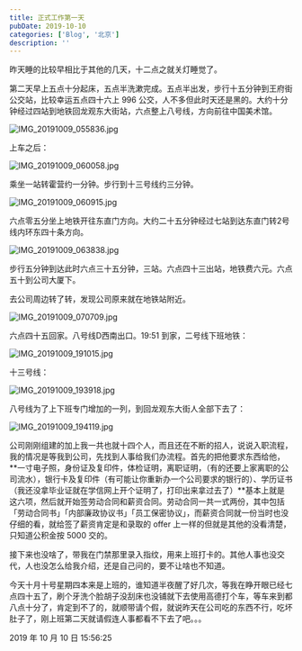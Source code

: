 ```yaml
---
title: 正式工作第一天
pubDate: 2019-10-10
categories: ['Blog', '北京']
description: ''
---
```


昨天睡的比较早相比于其他的几天，十二点之就关灯睡觉了。

第二天早上五点十分起床，五点半洗漱完成。五点半出发，步行十五分钟到王府街公交站，比较幸运五点四十六上 996 公交，人不多但此时天还是黑的。大约十分钟经过四站到地铁回龙观东大街站，六点整上八号线，方向前往中国美术馆。

![IMG_20191009_055836.jpg](https://github.com/condorheroblog/condorheroblog.github.io/assets/47056890/49dbdef0-ae32-4c07-9b9d-28d604e9e3ea)

上车之后：

![IMG_20191009_060058.jpg](https://github.com/condorheroblog/condorheroblog.github.io/assets/47056890/ab74693c-a189-48c9-bc7f-1168892efa4a)

乘坐一站转霍营约一分钟。步行到十三号线约三分钟。

![IMG_20191009_060915.jpg](https://github.com/condorheroblog/condorheroblog.github.io/assets/47056890/25b9a40a-2724-494f-90a5-1feffdc23ef4)

六点零五分坐上地铁开往东直门方向。大约二十五分钟经过七站到达东直门转2号线内环东四十条方向。

![IMG_20191009_063838.jpg](https://github.com/condorheroblog/condorheroblog.github.io/assets/47056890/550a339f-042a-4b42-932f-d9f294c64450)

步行五分钟到达此时六点三十五分钟，三站。六点四十三出站，地铁费六元。六点五十到公司大厦下。

去公司周边转了转，发现公司原来就在地铁站附近。

![IMG_20191009_070709.jpg](https://github.com/condorheroblog/condorheroblog.github.io/assets/47056890/9a9f811f-4455-4f41-ade5-46ca9960e8ae)

六点四十五回家。八号线D西南出口。19:51 到家，二号线下班地铁：

![IMG_20191009_191015.jpg](https://github.com/condorheroblog/condorheroblog.github.io/assets/47056890/19097622-c47b-4b6c-a0ec-2a600a85f6e6)

十三号线：

![IMG_20191009_193918.jpg](https://github.com/condorheroblog/condorheroblog.github.io/assets/47056890/4342bb62-a9dd-4999-ab6b-645d3487faf6)

八号线为了上下班专门增加的一列，到回龙观东大街人全部下去了：

![IMG_20191009_194119.jpg](https://github.com/condorheroblog/condorheroblog.github.io/assets/47056890/21a1e556-f034-4c5e-95a6-b3f3c811e91a)

公司刚刚组建的加上我一共也就十四个人，而且还在不断的招人，说说入职流程，我的情况是等我到公司，先找到人事给我们办流程。首先的把他要求东西给他，**一寸电子照，身份证及复印件，体检证明，离职证明，（有的还要上家离职的公司流水），银行卡及复印件（有可能让你重新办一个公司要求的银行的）、学历证书（我还没拿毕业证就在学信网上开个证明了，打印出来拿过去了）**基本上就是这六项，然后就开始签劳动合同和薪资合同。劳动合同一共一式两份，其中包括「劳动合同书」「内部廉政协议书」「员工保密协议」，而薪资合同就一份当时也没仔细的看，就给签了薪资肯定是和录取的 offer 上一样的但就是其他的没看清楚，只知道公积金按 5000 交的。

接下来也没啥了，带我在门禁那里录入指纹，用来上班打卡的。其他人事也没交代，人也没怎么给我介绍，还是自己问的，要不让啥也不知道。

今天十月十号星期四本来是上班的，谁知道半夜醒了好几次，等我在睁开眼已经七点四十五了，刷个牙洗个脸胡子没刮床也没铺就下去使用高德打个车，等车来到都八点十分了，肯定到不了的，就顺带请个假，就说昨天在公司吃的东西不行，吃坏肚子了，刚上班第二天就请假连人事都看不下去了吧。。。

2019 年 10 月 10 日 15:56:25

